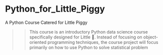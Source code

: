 # Python_for_Little_Piggy
A Python Course Catered for Little Piggy
>> This course is an introductory Python data science course specifically designed for Little 🐷. Instead of focusing on object-oriented programming techniques, the course project will focus primarily on how to use Python to solve statistical problem
